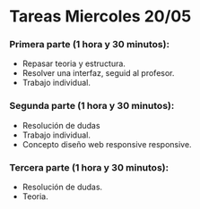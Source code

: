 # Tareas Miercoles 20/05

### Primera parte (1 hora y 30 minutos):

-   Repasar teoria y estructura.
-   Resolver una interfaz, seguid al profesor.
-   Trabajo individual.

### Segunda parte (1 hora y 30 minutos):

-   Resolución de dudas
-   Trabajo individual.
-   Concepto diseño web responsive responsive.

### Tercera parte (1 hora y 30 minutos):

-   Resolución de dudas.
-   Teoria.
